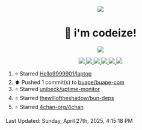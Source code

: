 <p align="center">
    <img src="https://avatars.githubusercontent.com/u/63158950?s=400&u=dd76c829ae30921e131dcbe7c830dc368e2d6e8a&v=4" />
</p>

<h1 align="center">
    👋 i'm codeize!
</h1>

<p align="center">
  <a href="https://skillicons.dev">
    <img align="center" src="https://skillicons.dev/icons?i=discord,bots,ts,nodejs,mysql,postgresql,react,nextjs,tailwindcss" />
  </a>
</p>

<p align="center">
  <a href="https://discord.com/users/668423998777982997">
    <img src="https://nocache.advaith.workers.dev?url=https://img.shields.io/endpoint?url=https://dev.discordprofiles.me/api/badge/status/668423998777982997?simple=true" />
    <img src="https://nocache.advaith.workers.dev?url=https://img.shields.io/endpoint?url=https://dev.discordprofiles.me/api/badge/vscode/668423998777982997" />
    <img src="https://nocache.advaith.workers.dev?url=https://img.shields.io/endpoint?url=https://dev.discordprofiles.me/api/badge/playing/668423998777982997" />
    <img src="https://nocache.advaith.workers.dev?url=https://img.shields.io/endpoint?url=https://dev.discordprofiles.me/api/badge/spotify/668423998777982997" />
    <img src="https://komarev.com/ghpvc/?username=codeize" />
    <img src="https://hits.link/hits?url=https%3A%2F%2Fgithub.com%2FCodeize" />
  </a>
</p>

<!--RECENT_ACTIVITY:start-->
1. ⭐ Starred [Hello9999901/laptop](https://github.com/Hello9999901/laptop)<br>
2. ⬆️ Pushed 1 commit(s) to [buape/buape-com](https://github.com/buape/buape-com)<br>
3. ⭐ Starred [unibeck/uptime-monitor](https://github.com/unibeck/uptime-monitor)<br>
4. ⭐ Starred [thewilloftheshadow/bun-deps](https://github.com/thewilloftheshadow/bun-deps)<br>
5. ⭐ Starred [4chan-org/4chan](https://github.com/4chan-org/4chan)<br>
<!--RECENT_ACTIVITY:end-->

<!--RECENT_ACTIVITY:last_update-->
Last Updated: Sunday, April 27th, 2025, 4:15:18 PM
<!--RECENT_ACTIVITY:last_update_end-->
